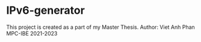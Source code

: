 # IPv6-generator
This project is created as a part of my Master Thesis.<space><space>
Author: Viet Anh Phan MPC-IBE 2021-2023
